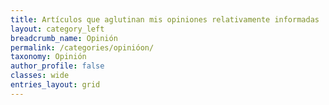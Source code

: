 ```yaml
---
title: Artículos que aglutinan mis opiniones relativamente informadas
layout: category_left
breadcrumb_name: Opinión
permalink: /categories/opinióon/
taxonomy: Opinión
author_profile: false
classes: wide
entries_layout: grid
---
```


<!--stackedit_data:
eyJoaXN0b3J5IjpbLTY1NDY5MzU5N119
-->